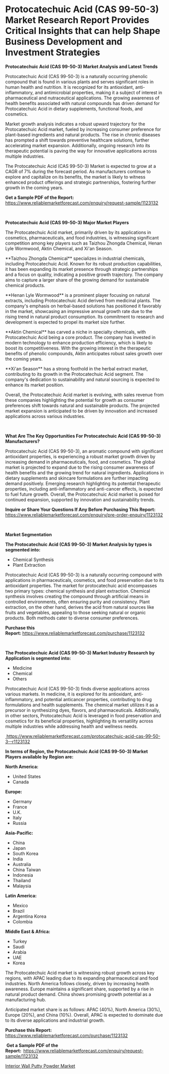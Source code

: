 <p><h1>Protocatechuic Acid (CAS 99-50-3) Market Research Report Provides Critical Insights that can help Shape Business Development and Investment Strategies</h1></p><p><strong>Protocatechuic Acid (CAS 99-50-3) Market Analysis and Latest Trends</strong></p>
<p><p>Protocatechuic Acid (CAS 99-50-3) is a naturally occurring phenolic compound that is found in various plants and serves significant roles in human health and nutrition. It is recognized for its antioxidant, anti-inflammatory, and antimicrobial properties, making it a subject of interest in pharmaceutical and nutraceutical applications. The growing awareness of health benefits associated with natural compounds has driven demand for Protocatechuic Acid in dietary supplements, functional foods, and cosmetics.</p><p>Market growth analysis indicates a robust upward trajectory for the Protocatechuic Acid market, fueled by increasing consumer preference for plant-based ingredients and natural products. The rise in chronic diseases has prompted a shift towards preventive healthcare solutions, further accelerating market expansion. Additionally, ongoing research into its therapeutic potential is paving the way for innovative applications across multiple industries. </p><p>The Protocatechuic Acid (CAS 99-50-3) Market is expected to grow at a CAGR of 7% during the forecast period. As manufacturers continue to explore and capitalize on its benefits, the market is likely to witness enhanced product offerings and strategic partnerships, fostering further growth in the coming years.</p></p>
<p><strong>Get a Sample PDF of the Report:&nbsp;</strong> <a href="https://www.reliablemarketforecast.com/enquiry/request-sample/1123132?utm_campaign=1134&utm_medium=2&utm_source=Github&utm_content=ia&utm_term=05022025&utm_id=protocatechuic-acid-cas-99-50-3">https://www.reliablemarketforecast.com/enquiry/request-sample/1123132</a></p>
<p>&nbsp;</p>
<p><strong>Protocatechuic Acid (CAS 99-50-3) Major Market Players</strong></p>
<p><p>The Protocatechuic Acid market, primarily driven by its applications in cosmetics, pharmaceuticals, and food industries, is witnessing significant competition among key players such as Taizhou Zhongda Chemical, Henan Lyle Wormwood, Aktin Chemical, and Xi'an Season.</p><p>**Taizhou Zhongda Chemical** specializes in industrial chemicals, including Protocatechuic Acid. Known for its robust production capabilities, it has been expanding its market presence through strategic partnerships and a focus on quality, indicating a positive growth trajectory. The company aims to capture a larger share of the growing demand for sustainable chemical products.</p><p>**Henan Lyle Wormwood** is a prominent player focusing on natural extracts, including Protocatechuic Acid derived from medicinal plants. The company's emphasis on herbal-based solutions has positioned it favorably in the market, showcasing an impressive annual growth rate due to the rising trend in natural product consumption. Its commitment to research and development is expected to propel its market size further.</p><p>**Aktin Chemical** has carved a niche in specialty chemicals, with Protocatechuic Acid being a core product. The company has invested in modern technology to enhance production efficiency, which is likely to boost its competitiveness. With the growing interest in the therapeutic benefits of phenolic compounds, Aktin anticipates robust sales growth over the coming years.</p><p>**Xi'an Season** has a strong foothold in the herbal extract market, contributing to its growth in the Protocatechuic Acid segment. The company's dedication to sustainability and natural sourcing is expected to enhance its market position. </p><p>Overall, the Protocatechuic Acid market is evolving, with sales revenue from these companies highlighting the potential for growth as consumer preferences shift towards natural and sustainable products. The projected market expansion is anticipated to be driven by innovation and increased applications across various industries.</p></p>
<p>&nbsp;</p>
<p><strong>What Are The Key Opportunities For Protocatechuic Acid (CAS 99-50-3) Manufacturers?</strong></p>
<p><p>Protocatechuic Acid (CAS 99-50-3), an aromatic compound with significant antioxidant properties, is experiencing a robust market growth driven by increasing demand in pharmaceuticals, food, and cosmetics. The global market is projected to expand due to the rising consumer awareness of health benefits and the growing trend for natural ingredients. Applications in dietary supplements and skincare formulations are further impacting demand positively. Emerging research highlighting its potential therapeutic properties, including anti-inflammatory and anti-cancer effects, is expected to fuel future growth. Overall, the Protocatechuic Acid market is poised for continued expansion, supported by innovation and sustainability trends.</p></p>
<p><strong>Inquire or Share Your Questions If Any Before Purchasing This Report:</strong> <a href="https://www.reliablemarketforecast.com/enquiry/pre-order-enquiry/1123132?utm_campaign=1134&utm_medium=2&utm_source=Github&utm_content=ia&utm_term=05022025&utm_id=protocatechuic-acid-cas-99-50-3">https://www.reliablemarketforecast.com/enquiry/pre-order-enquiry/1123132</a></p>
<p>&nbsp;</p>
<p><strong>Market Segmentation</strong></p>
<p><strong>The Protocatechuic Acid (CAS 99-50-3) Market Analysis by types is segmented into:</strong></p>
<p><ul><li>Chemical Synthesis</li><li>Plant Extraction</li></ul></p>
<p><p>Protocatechuic Acid (CAS 99-50-3) is a naturally occurring compound with applications in pharmaceuticals, cosmetics, and food preservation due to its antioxidant properties. The market for protocatechuic acid encompasses two primary types: chemical synthesis and plant extraction. Chemical synthesis involves creating the compound through artificial means in controlled environments, often ensuring purity and consistency. Plant extraction, on the other hand, derives the acid from natural sources like fruits and vegetables, appealing to those seeking natural or organic products. Both methods cater to diverse consumer preferences.</p></p>
<p><strong>Purchase this Report:&nbsp;</strong><a href="https://www.reliablemarketforecast.com/purchase/1123132?utm_campaign=1134&utm_medium=2&utm_source=Github&utm_content=ia&utm_term=05022025&utm_id=protocatechuic-acid-cas-99-50-3">https://www.reliablemarketforecast.com/purchase/1123132</a></p>
<p>&nbsp;</p>
<p><strong>The Protocatechuic Acid (CAS 99-50-3) Market Industry Research by Application is segmented into:</strong></p>
<p><ul><li>Medicine</li><li>Chemical</li><li>Others</li></ul></p>
<p><p>Protocatechuic Acid (CAS 99-50-3) finds diverse applications across various markets. In medicine, it is explored for its antioxidant, anti-inflammatory, and potential anticancer properties, contributing to drug formulations and health supplements. The chemical market utilizes it as a precursor in synthesizing dyes, flavors, and pharmaceuticals. Additionally, in other sectors, Protocatechuic Acid is leveraged in food preservation and cosmetics for its beneficial properties, highlighting its versatility across multiple industries while addressing health and wellness needs.</p></p>
<p><a href="https://www.reliablemarketforecast.com/protocatechuic-acid-cas-99-50-3--r1123132?utm_campaign=1134&utm_medium=2&utm_source=Github&utm_content=ia&utm_term=05022025&utm_id=protocatechuic-acid-cas-99-50-3">&nbsp;https://www.reliablemarketforecast.com/protocatechuic-acid-cas-99-50-3--r1123132</a></p>
<p><strong>In terms of Region, the Protocatechuic Acid (CAS 99-50-3) Market Players available by Region are:</strong></p>
<p>
    <p> <strong> North America: </strong>
        <ul>
            <li>United States</li>
            <li>Canada</li>
        </ul>
        </p> 
    <p> <strong> Europe: </strong>
        <ul>
            <li>Germany</li>
            <li>France</li>
            <li>U.K.</li>
            <li>Italy</li>
            <li>Russia</li>
        </ul>
        </p> 
    <p> <strong> Asia-Pacific: </strong>
        <ul>
            <li>China</li>
            <li>Japan</li>
            <li>South Korea</li>
            <li>India</li>
            <li>Australia</li>
            <li>China Taiwan</li>
            <li>Indonesia</li>
            <li>Thailand</li>
            <li>Malaysia</li>
        </ul>
        </p> 
    <p> <strong> Latin America: </strong>
        <ul>
            <li>Mexico</li>
            <li>Brazil</li>
            <li>Argentina Korea</li>
            <li>Colombia</li>
        </ul>
        </p> 
    <p> <strong> Middle East & Africa: </strong>
        <ul>
            <li>Turkey</li>
            <li>Saudi</li>
            <li>Arabia</li>
            <li>UAE</li>
            <li>Korea</li>
        </ul>
    </p>
    </p>
<p><p>The Protocatechuic Acid market is witnessing robust growth across key regions, with APAC leading due to its expanding pharmaceutical and food industries. North America follows closely, driven by increasing health awareness. Europe maintains a significant share, supported by a rise in natural product demand. China shows promising growth potential as a manufacturing hub. </p><p>Anticipated market share is as follows: APAC (40%), North America (30%), Europe (20%), and China (10%). Overall, APAC is expected to dominate due to its diverse applications and industrial growth.</p></p>
<p><strong>Purchase this Report: </strong><a href="https://www.reliablemarketforecast.com/purchase/1123132?utm_campaign=1134&utm_medium=2&utm_source=Github&utm_content=ia&utm_term=05022025&utm_id=protocatechuic-acid-cas-99-50-3">https://www.reliablemarketforecast.com/purchase/1123132</a></p>
<p>&nbsp;<strong>Get a Sample PDF of the Report:&nbsp;&nbsp;</strong><a href="https://www.reliablemarketforecast.com/enquiry/request-sample/1123132?utm_campaign=1134&utm_medium=2&utm_source=Github&utm_content=ia&utm_term=05022025&utm_id=protocatechuic-acid-cas-99-50-3">https://www.reliablemarketforecast.com/enquiry/request-sample/1123132</a></p>
<p><strong></strong></p>
<p><p><a href="https://github.com/BryceTownsendr/Market-Research-Report-List-7/blob/main/interior-wall-putty-powder-market.md?utm_campaign=1134&utm_medium=2&utm_source=Github&utm_content=ia&utm_term=05022025&utm_id=protocatechuic-acid-cas-99-50-3">Interior Wall Putty Powder Market</a></p></p>
